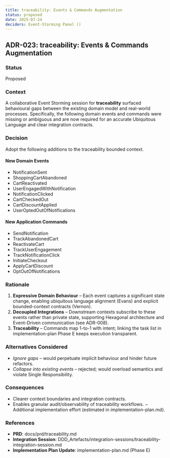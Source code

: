 ```yaml
---
title: traceability: Events & Commands Augmentation
status: proposed
date: 2025-07-24
deciders: Event-Storming Panel ()
---
```


## ADR-023: traceability: Events & Commands Augmentation

### Status
Proposed

### Context
A collaborative Event Storming session for **traceability** surfaced behavioural gaps between the existing domain model and real-world processes.  Specifically, the following domain events and commands were missing or ambiguous and are now required for an accurate Ubiquitous Language and clear integration contracts.

### Decision
Adopt the following additions to the traceability bounded context.

#### New Domain Events
- NotificationSent
- ShoppingCartAbandoned
- CartReactivated
- UserEngagedWithNotification
- NotificationClicked
- CartCheckedOut
- CartDiscountApplied
- UserOptedOutOfNotifications

#### New Application Commands
- SendNotification
- TrackAbandonedCart
- ReactivateCart
- TrackUserEngagement
- TrackNotificationClick
- InitiateCheckout
- ApplyCartDiscount
- OptOutOfNotifications

### Rationale
1. **Expressive Domain Behaviour** – Each event captures a significant state change, enabling ubiquitous language alignment (Evans) and explicit bounded-context contracts (Vernon).
2. **Decoupled Integrations** – Downstream contexts subscribe to these events rather than private state, supporting Hexagonal architecture and Event-Driven communication (see ADR-008).
3. **Traceability** – Commands map 1-to-1 with intent; linking the task list in implementation-plan Phase E keeps execution transparent.

### Alternatives Considered
- _Ignore gaps_ – would perpetuate implicit behaviour and hinder future refactors.
- _Collapse into existing events_ – rejected; would overload semantics and violate Single Responsibility.

### Consequences
+ Clearer context boundaries and integration contracts.
+ Enables granular audit/observability of traceability workflows.
− Additional implementation effort (estimated in implementation-plan.md).

### References
- **PRD**: docs/prd/traceability.md
- **Integration Session**: DDD_Artefacts/integration-sessions/traceability-integration-session.md
- **Implementation Plan Update**: implementation-plan.md (Phase E)
